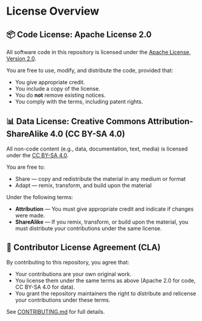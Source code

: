 # License Overview

## 📦 Code License: Apache License 2.0

All software code in this repository is licensed under the [Apache License, Version 2.0](https://www.apache.org/licenses/LICENSE-2.0).

You are free to use, modify, and distribute the code, provided that:
- You give appropriate credit.
- You include a copy of the license.
- You do **not** remove existing notices.
- You comply with the terms, including patent rights.

## 📊 Data License: Creative Commons Attribution-ShareAlike 4.0 (CC BY-SA 4.0)

All non-code content (e.g., data, documentation, text, media) is licensed under the [CC BY-SA 4.0](https://creativecommons.org/licenses/by-sa/4.0/).

You are free to:
- Share — copy and redistribute the material in any medium or format
- Adapt — remix, transform, and build upon the material

Under the following terms:
- **Attribution** — You must give appropriate credit and indicate if changes were made.
- **ShareAlike** — If you remix, transform, or build upon the material, you must distribute your contributions under the same license.

## 🤝 Contributor License Agreement (CLA)

By contributing to this repository, you agree that:
- Your contributions are your own original work.
- You license them under the same terms as above (Apache 2.0 for code, CC BY-SA 4.0 for data).
- You grant the repository maintainers the right to distribute and relicense your contributions under these terms.

See [CONTRIBUTING.md](CONTRIBUTING.md) for full details.


